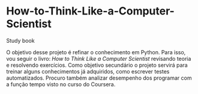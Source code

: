 # How-to-Think-Like-a-Computer-Scientist
Study book

  O objetivo desse projeto é refinar o conhecimento em Python. Para isso, vou seguir o livro: *How to Think Like a Computer Scientist* revisando teoria e resolvendo exercícios. Como objetivo secundário o projeto servirá para treinar alguns conhecimentos já adquiridos, como escrever testes automatizados. Procuro também analizar desempenho dos programar com a função tempo visto no curso do Coursera.
  
